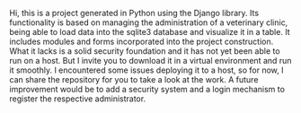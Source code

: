 Hi, this is a project generated in Python using the Django library. Its functionality is based on managing the administration of a veterinary clinic, being able to load data into the sqlite3 database and visualize it in a table. It includes modules and forms incorporated into the project construction. What it lacks is a solid security foundation and it has not yet been able to run on a host. But I invite you to download it in a virtual environment and run it smoothly.
I encountered some issues deploying it to a host, so for now, I can share the repository for you to take a look at the work. A future improvement would be to add a security system and a login mechanism to register the respective administrator.
